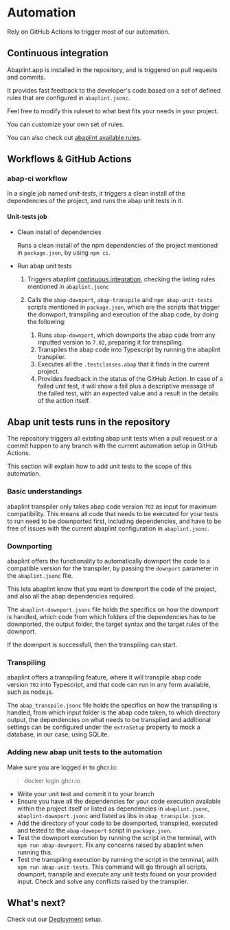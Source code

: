 # Automation

Rely on GitHub Actions to trigger most of our automation.

## Continuous integration

Abaplint.app is installed in the repository, and is triggered on pull requests and commits.

It provides fast feedback to the developer's code based on a set of defined rules that are configured in `abaplint.jsonc`.

Feel free to modify this ruleset to what best fits your needs in your project.

You can customize your own set of rules.

You can also check out [abaplint available rules](https://rules.abaplint.org/).

## Workflows & GitHub Actions

### abap-ci workflow

In a single job named _unit-tests_, it triggers a clean install of the dependencies of the project, and runs the abap unit tests in it.

#### Unit-tests job

- Clean install of dependencies

  Runs a clean install of the npm dependencies of the project mentioned in `package.json`, by using `npm ci`.

- Run abap unit tests

  1. Triggers abaplint [continuous integration](#continuous-integration), checking the linting rules mentioned in `abaplint.jsonc`
  2. Calls the `abap-downport`, `abap-transpile` and `npm abap-unit-tests` scripts mentioned in `package.json`, which are the scripts that trigger the donwport, transpiling and execution of the abap code, by doing the following:

     1. Runs `abap-downport`, which downports the abap code from any inputted version to `7.02`, preparing it for transpiling.
     2. Transpiles the abap code into Typescript by running the abaplint transpiler.
     3. Executes all the `.testclasses.abap` that it finds in the current project.
     4. Provides feedback in the status of the GitHub Action. In case of a failed unit test, it will show a fail plus a descriptive message of the failed test, with an expected value and a result in the details of the action itself.

## Abap unit tests runs in the repository

The repository triggers all existing abap unit tests when a pull request or a commit happen to any branch with the current automation setup in GitHub Actions.

This section will explain how to add unit tests to the scope of this automation.

### Basic understandings

abaplint transpiler only takes abap code version `702` as input for maximum compatibility. This means all code that needs to be executed for your tests to run need to be downported first, including dependencies, and have to be free of issues with the current abaplint configuration in `abaplint.jsonc`.

### Downporting

abaplint offers the functionality to automatically downport the code to a compatible version for the transpiler, by passing the `downport` parameter in the `abaplint.jsonc` file.

This lets abaplint know that you want to downport the code of the project, and also all the abap dependencies required.

The `abaplint-downport.jsonc` file holds the specifics on how the downport is handled, which code from which folders of the dependencies has to be downported, the output folder, the target syntax and the target rules of the downport.

If the downport is successfull, then the transpiling can start.

### Transpiling

abaplint offers a transpiling feature, where it will transpile abap code version `702` into Typescript, and that code can run in any form available, such as node.js.

The `abap_transpile.jsonc` file holds the specifics on how the transpiling is handled, from which input folder is the abap code taken, to which directory output, the dependencies on what needs to be transpiled and additional settings can be configured under the `extraSetup` property to mock a database, in our case, using SQLite.

### Adding new abap unit tests to the automation

Make sure you are logged in to ghcr.io:

> docker login ghcr.io

- Write your unit test and commit it to your branch
- Ensure you have all the dependencies for your code execution available within the project itself or listed as dependencies in `abaplint.jsonc`, `abaplint-downport.jsonc` and listed as libs in `abap_transpile.json`.
- Add the directory of your code to be downported, transpiled, executed and tested to the `abap-downport` script in `package.json`.
- Test the downport execution by running the script in the terminal, with `npm run abap-downport`. Fix any concerns raised by abaplint when running this.
- Test the transpiling execution by running the script in the terminal, with `npm run abap-unit-tests`. This command will go through all scripts, downport, transpile and execute any unit tests found on your provided input. Check and solve any conflicts raised by the transpiler.

## What's next?

Check out our [Deployment](/docs/05-deployment.md) setup.

